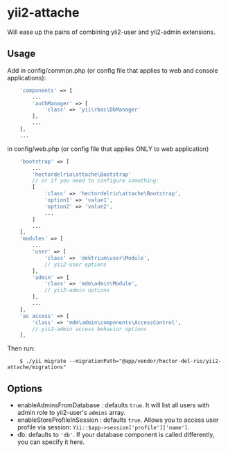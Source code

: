 # yii2-attache
Will ease up the pains of combining yii2-user and yii2-admin extensions.

Usage
-----

Add in config/common.php (or config file that applies to web and console applications):

```php
    'components' => [
        ...
        'authManager' => [
            'class' => 'yii\rbac\DbManager'
        ],
        ...
    ],
    ...
```

in config/web.php (or config file that applies ONLY to web application)

```php
    'bootstrap' => [
        ...
        'hectordelrio\attache\Bootstrap'
        // or if you need to configure something:
        [
            'class' => 'hectordelrio\attache\Bootstrap',
            'option1' => 'value1',
            'option2' => 'value2',
            ...
        ]
        ...
    ],
    'modules' => [
        ...
        'user' => [
            'class' => 'dektrium\user\Module',
            // yii2-user options
        ],
        'admin' => [
            'class' => 'mdm\admin\Module',
            // yii2-admin options
        ],
        ...
    ],
    'as access' => [
        'class' => 'mdm\admin\components\AccessControl',
        // yii2-admin access behavior options
    ],
```

Then run:

```shell
    $ ./yii migrate --migrationPath="@app/vendor/hector-del-rio/yii2-attache/migrations"
```

Options
-------

 * enableAdminsFromDatabase : defaults ```true```. It will list all users with admin role to yii2-user's ```admins``` array.
 * enableStoreProfileInSession : defaults ```true```. Allows you to access user profile via session: ```Yii::$app->session['profile']['name']```.
 * db: defaults to ```'db'```. If your database component is called differently, you can specify it here.
